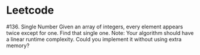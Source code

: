 # Leetcode

#136. Single Number
Given an array of integers, every element appears twice except for one. Find that single one.
Note: Your algorithm should have a linear runtime complexity. Could you implement it without using extra memory? 
